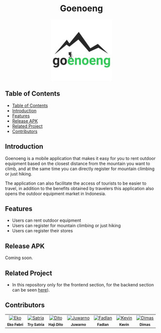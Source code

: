 <h1 align="center">Goenoeng</h1>
<p align="center">
<img src="https://raw.githubusercontent.com/Ekofebri9/goenoeng-frontend-new/master/android/app/src/main/res/mipmap-xxxhdpi/ic_launcher.png" width="200"></p>

## Table of Contents

- [Table of Contents](#Table-of-Contents)
- [Introduction](#Introduction)
- [Features](#Features)<!-- - [Requirements](#Requirements) --><!-- - [Usage](#Usage) --><!-- - [Screenshots](#Screenshots) -->
- [Release APK](#Release-APK)
- [Related Project](#Related-Project)
- [Contributors](#Contributors)

## Introduction

Goenoeng is a mobile application that makes it easy for you to rent outdoor equipment based on the closest distance from the mountain you want to climb, and at the same time you can directly register for mountain climbing or just hiking.

The application can also facilitate the access of tourists to be easier to travel, in addition to the benefits obtained by travelers this application also opens the outdoor equipment market in Indonesia.

## Features

- Users can rent outdoor equipment
- Users can register for mountain climbing or just hiking
- Users can register their stores

<!-- ## Requirements

- `npm`
- `react-native-cli`
- [Backend](https://github.com/Ekofebri9/goenoeng-backend) -->

<!-- ## Usage

- Clone or download this repo first
- Open your terminal or cmd and type `npm install` and `react-native link`
- After that, run backend first
- Connect your phone to the pc or laptop and make sure your phone is connected with debugging mode
- Finnaly, type `react-native run-android` and wait for the process to complete -->

<!-- ## Screenshots

- [Screenshots]()
- [Watch Demo App]() -->

## Release APK

Coming soon.
  
## Related Project
 
* In this repository only for the frontend section, for the backend section can be seen [here](https://github.com/Ekofebri9/goenoeng-backend)).

## Contributors
<center>
  <table>
    <tr>
      <td align="center">
        <a href="https://github.com/Ekofebri9">
          <img width="100" src="https://avatars3.githubusercontent.com/u/50242300?s=460&v=4" alt="Eko"><br/>
          <sub><b>Eko Febri</b></sub>
        </a>
      </td>
      <td align="center">
        <a href="https://github.com/x3xmermaid">
          <img width="100" src="https://avatars3.githubusercontent.com/u/32973695?s=460&v=4" alt="Satria"><br/>
          <sub><b>Try Satria</b></sub>
        </a>
      </td>
      <td align="center">
        <a href="https://github.com/hajidito">
          <img width="100" src="https://avatars3.githubusercontent.com/u/50772146?s=460&v=4" alt="Dito"><br/>
          <sub><b>Haji Dito</b></sub>
        </a>
      </td>
      <td align="center">
        <a href="https://github.com/juwar">
          <img width="100" src="https://avatars3.githubusercontent.com/u/50343114?s=400&v=4" alt="Juwarno"><br/>
          <sub><b>Juwarno</b></sub>
        </a>
      </td>
      <td align="center">
        <a href="https://github.com/fdlnfjrrmdni">
          <img width="100" src="https://avatars0.githubusercontent.com/u/30279145?s=460&v=4" alt="Fadlan"><br/>
          <sub><b>Fadlan</b></sub>
        </a>
      </td>
      <td align="center">
        <a href="https://github.com/kevinmartinda">
          <img width="100" src="https://trello-avatars.s3.amazonaws.com/a30aa722025b82df072d66ee87756b8d/170.png" alt="Kevin"><br/>
          <sub><b>Kevin</b></sub>
        </a>
      </td>
      <td align="center">
        <a href="https://github.com/dymzfp">
          <img width="100" src=https://avatars2.githubusercontent.com/u/35985089?s=460&v=4" alt="Dimas"><br/>
          <sub><b>Dimas</b></sub>
        </a>
      </td>
    </tr>
  </table>
</center>
